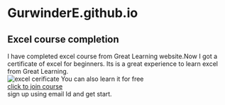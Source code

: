 # GurwinderE.github.io
## Excel course completion
I have completed excel course from Great Learning website.Now I got a certificate of excel for beginners.
Its is a great experience to learn excel from Great Learning.
<br>![excel cerificate](https://github.com/user-attachments/assets/8c9aca68-a673-45f8-9e67-9990dff1046f)
You can also learn it for free
<br>
[click to join course](https://www.mygreatlearning.com/academy/courses/12275698/12583)
<br>
sign up using email Id and get start.
